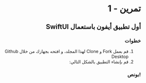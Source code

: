 <div dir="rtl">

#  تمرين - 1
## أول تطبيق أيفون باستعمال SwiftUI 
### خطوات 
1. قم بعمل Fork و Clone لهذا المجلد، و افتحه بجهازك من خلال Github Desktop 
2. قم بإنشاء التطبيق بالشكل التالي: 


### !بونص 

</div>
